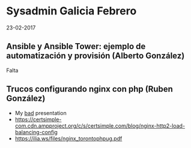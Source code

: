 Sysadmin Galicia Febrero
============

23-02-2017


Ansible y Ansible Tower: ejemplo de automatización y provisión (Alberto González)
----------

Falta



Trucos configurando nginx con php (Ruben González)
---------

* My [bad](https://docs.google.com/presentation/d/1KkQHMeEUwvUC6abzr_kk6NyLsH9osNhMCV-gk6lKyog/mobilepresent?slide=id.p) presentation
* https://certsimple-com.cdn.ampproject.org/c/s/certsimple.com/blog/nginx-http2-load-balancing-config
* https://ilia.ws/files/nginx_torontophpug.pdf
